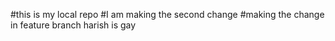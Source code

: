 #this is my local repo
#I am making the second change
#making the change in feature branch harish is gay
